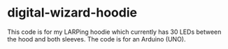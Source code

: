 digital-wizard-hoodie
=====================

This code is for my LARPing hoodie which currently has 30 LEDs between the hood and both sleeves. The code is for an
Arduino (UNO).

